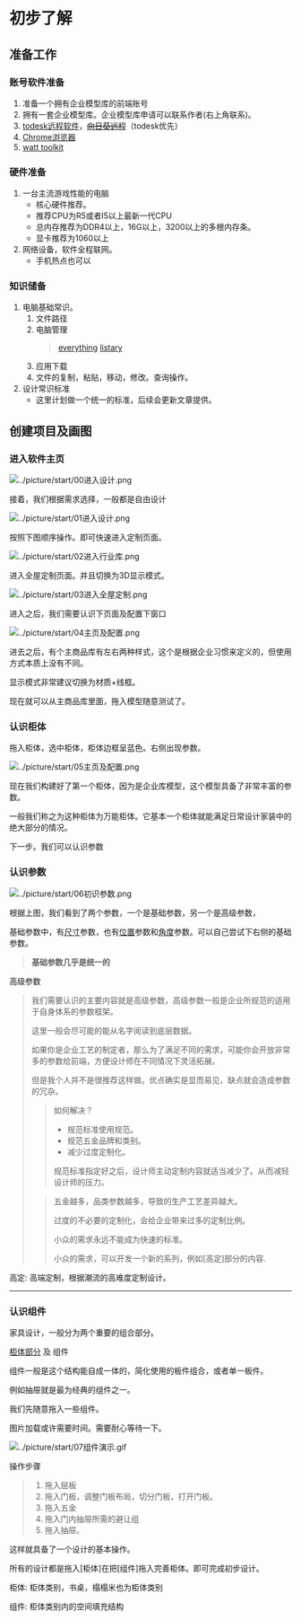 # 初步了解
## 准备工作

### 账号软件准备

1. 准备一个拥有企业模型库的前端账号
2. 拥有一套企业模型库。企业模型库申请可以联系作者(右上角联系)。
3. [todesk远程软件](https://www.todesk.com/download.html)，~~[向日葵远程](https://sunlogin.oray.com/)~~（todesk优先）
4. [Chrome浏览器](https://www.google.cn/chrome/index.html)
5. [watt toolkit](https://steampp.net/)

### 硬件准备

1. 一台主流游戏性能的电脑
   - 核心硬件推荐。
   - 推荐CPU为R5或者I5以上最新一代CPU
   - 总内存推荐为DDR4以上，16G以上，3200以上的多根内存条。
   - 显卡推荐为1060以上
2. 网络设备，软件全程联网。
   - 手机热点也可以

### 知识储备

1. 电脑基础常识。
   1. 文件路径
   2. 电脑管理
      > [everything](https://www.voidtools.com/zh-cn/)
      > [listary](https://www.listary.com/)
   3. 应用下载
   4. 文件的复制，粘贴，移动，修改。查询操作。
2. 设计常识标准
   - 这里计划做一个统一的标准，后续会更新文章提供。

## 创建项目及画图

### 进入软件主页

![../picture/start/00进入设计.png](../picture/start/00进入设计.png)

接着，我们根据需求选择，一般都是自由设计

![../picture/start/01进入设计.png](../picture/start/01进入设计.png)

按照下图顺序操作。即可快速进入定制页面。

![../picture/start/02进入行业库.png](../picture/start/02进入行业库.png)

进入全屋定制页面。并且切换为3D显示模式。

![../picture/start/03进入全屋定制.png](../picture/start/03进入全屋定制.png)

进入之后，我们需要认识下页面及配置下窗口

![../picture/start/04主页及配置.png](../picture/start/04主页及配置.png)

进去之后，有个主商品库有左右两种样式，这个是根据企业习惯来定义的，但使用方式本质上没有不同。

显示模式非常建议切换为材质+线框。

现在就可以从主商品库里面，拖入模型随意测试了。

### 认识柜体

拖入柜体，选中柜体，柜体边框呈蓝色。右侧出现参数。

![../picture/start/05主页及配置.png](../picture/start/05主页及配置.png)

现在我们构建好了第一个柜体，因为是企业库模型，这个模型具备了非常丰富的参数。

一般我们称之为这种柜体为万能柜体。它基本一个柜体就能满足日常设计家装中的绝大部分的情况。

下一步。我们可以认识参数

### 认识参数

![../picture/start/06初识参数.png](../picture/start/06初识参数.png)

根据上图，我们看到了两个参数，一个是基础参数，另一个是高级参数，

基础参数中，有[尺寸](../theory/维度基础.md#尺寸篇)参数，也有[位置](../theory/维度基础.md#位置篇)参数和[角度](/theory/维度基础.html#旋转篇)参数。可以自己尝试下右侧的基础参数。

> **基础参数几乎是统一的**

高级参数

> 我们需要认识的主要内容就是高级参数，高级参数一般是企业所规范的适用于自身体系的参数框架。
>
> 这里一般会尽可能的能从名字阅读到底层数据。
>
> 如果你是企业工艺的制定者，那么为了满足不同的需求，可能你会开放非常多的参数给前端，方便设计师在不同情况下灵活拓展。
>
> 但是我个人并不是很推荐这样做。优点确实是显而易见，缺点就会造成参数的冗杂。
>
> > 如何解决？
> >
> > - 规范标准使用规范。
> > - 规范五金品牌和类别。
> > - 减少过度定制化。
> >
> > 规范标准指定好之后，设计师主动定制内容就适当减少了。从而减轻设计师的压力。
>
> 
>
> > 五金越多，品类参数越多，导致的生产工艺差异越大。
> >
> > 过度的不必要的定制化，会给企业带来过多的定制比例。
> >
> > 小众的需求永远不能成为快速的标准。
> >
> > 小众的需求，可以开发一个新的系列，例如[高定]部分的内容.
> > 
高定: 高端定制，根据潮流的高难度定制设计。

---

### 认识组件

家具设计，一般分为两个重要的组合部分。

[柜体部分](#认识柜体)  及  组件

组件一般是这个结构能自成一体的，简化使用的板件组合，或者单一板件。

例如抽屉就是最为经典的组件之一。

我们先随意拖入一些组件。

图片加载或许需要时间。需要耐心等待一下。

![../picture/start/07组件演示.gif](../picture/start/07组件演示.gif)

操作步骤

> 1. 拖入层板
> 2. 拖入门板，调整门板布局，切分门板，打开门板。
> 3. 拖入五金
> 4. 拖入门内抽屉所需的避让组
> 5. 拖入抽屉。

这样就具备了一个设计的基本操作。

所有的设计都是拖入[柜体]在把[组件]拖入完善柜体。即可完成初步设计。

柜体: 柜体类别，书桌，榻榻米也为柜体类别

组件: 柜体类别内的空间填充结构
